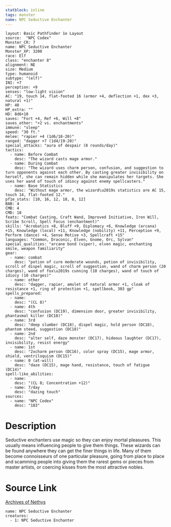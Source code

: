 ```yaml
---
statblock: inline
tags: monster
name: NPC Seductive Enchanter
---
```

```statblock
layout: Basic Pathfinder 1e Layout
source:  "NPC Codex"
Monster_CR: 7
name: NPC Seductive Enchanter
Monster_XP: 3200
race: Elf
class: "enchanter 8"
alignment: NE
size: Medium
type: humanoid
subtype: "(elf)"
INI: +7
perception: +9
senses: "low-light vision"
AC: "19, touch 14, flat-footed 16 (armor +4, deflection +1, dex +3, natural +1)"
HP: 40
HP_extra: ""
HD: 8d6+10
saves: "Fort +4, Ref +6, Will +8"
saves_other: "+2 vs. enchantments"
immune: "sleep"
speed: "30 ft."
melee: "rapier +4 (1d6/18-20)"
ranged: "dagger +7 (1d4/19-20)"
special_attacks: "aura of despair (8 rounds/day)"
tactics:
  - name: Before Combat
    desc: "The wizard casts mage armor."
  - name: During Combat
    desc: "The wizard uses charm person, confusion, and suggestion to turn opponents against each other. By casting greater invisibility on herself, she can remain hidden while she manipulates her targets. She uses her wand of touch of idiocy against enemy spellcasters."
  - name: Base Statistics
    desc: "Without mage armor, the wizard\u2019s statistics are AC 15, touch 14, flat-footed 12."
pf1e_stats: [10, 16, 12, 18, 8, 12]
BAB: 4
CMB: 4
CMD: 18
feats: "Combat Casting, Craft Wand, Improved Initiative, Iron Will, Scribe Scroll, Spell Focus (enchantment)"
skills: "Acrobatics +8, Bluff +9, Diplomacy +6, Knowledge (arcana) +15, Knowledge (local) +11, Knowledge (nobility) +11, Perception +9, Perform (dance) +4, Sense Motive +3, Spellcraft +15"
languages: "Common, Draconic, Elven, Gnome, Orc, Sylvan"
special_qualities: "arcane bond (viper), elven magic, enchanting smile, weapon familiarity"
gear:
  - name: combat
    desc: "potion of cure moderate wounds, potion of invisibility, scroll of dispel magic, scroll of suggestion, wand of charm person (20 charges), wand of fox\u2019s cunning (10 charges), wand of touch of idiocy (10 charges)"
  - name: other
    desc: "dagger, rapier, amulet of natural armor +1, cloak of resistance +1, ring of protection +1, spellbook, 303 gp"
spells_prepared:
  - name:
    desc: "(CL 8)"
  - name: 4th
    desc: "confusion (DC19), dimension door, greater invisibility, phantasmal killer (DC18)"
  - name: 3rd
    desc: "deep slumber (DC18), dispel magic, hold person (DC18), phantom steed, suggestion (DC18)"
  - name: 2nd
    desc: "alter self, daze monster (DC17), hideous laughter (DC17), invisibility, resist energy"
  - name: 1st
    desc: "2xcharm person (DC16), color spray (DC15), mage armor, shield, ventriloquism (DC15)"
  - name: 0 (at-will)
    desc: "daze (DC15), mage hand, resistance, touch of fatigue (DC14)"
spell-like_abilities:
  - name:
    desc: "(CL 8; Concentration +12)"
  - name: 7/day
    desc: "dazing touch"
sources:
  - name: "NPC Codex"
    desc: "183"
```
# Description
Seductive enchanters use magic so they can enjoy mortal pleasures. This usually means influencing people to give them things. These wizards can be found anywhere they can get the finer things in life. Many of them become connoisseurs of one particular pleasure, going from place to place and scamming people into giving them the rarest gems or pieces from master artists, or coercing kisses from the most attractive nobles.
# Source Link
[Archives of Nethys](https://aonprd.com/NPCDisplay.aspx?ItemName=Seductive%20Enchanter)
```encounter-table
name: NPC Seductive Enchanter
creatures:
  - 1: NPC Seductive Enchanter
```
